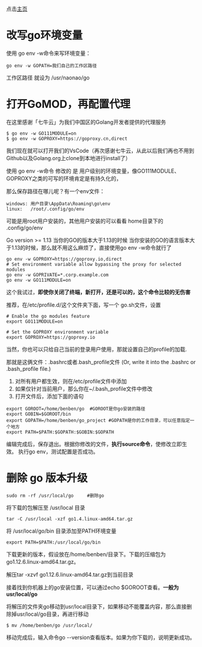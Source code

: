 点击[主页](https://dkkell.tk/index.html) 
# 改写go环境变量
使用 go env -w命令来写环境变量：
```
go env -w GOPATH=我们自己的工作区路径
```
工作区路径 就设为 /usr/naonao/go

# 打开GoMOD，再配置代理
在这里感谢「七牛云」为我们中国区的Golang开发者提供的代理服务
```
$ go env -w GO111MODULE=on
$ go env -w GOPROXY=https://goproxy.cn,direct
```
我们现在就可以打开我们的VsCode（再次感谢七牛云，从此以后我们再也不用到Github以及Golang.org上clone到本地进行install了）

使用 go env -w命令 修改的 是 用户级别的环境变量，像GO111MODULE、GOPROXY之类的可写的环境肯定是有持久化的，

那么保存路径在哪儿呢？有一个env文件：
```
windows: 用户目录\AppData\Roaming\go\env 
linux:   /root/.config/go/env
```
可能是用root用户安装的，其他用户安装的可以看看 home目录下的 .config/go/env


Go version >= 1.13 当你的GO的版本大于1.13的时候
当你安装的GO的语言版本大于1.13的时候，那么就不用这么麻烦了，直接使用go env -w命令就行了
```
go env -w GOPROXY=https://goproxy.io,direct
# Set environment variable allow bypassing the proxy for selected modules
go env -w GOPRIVATE=*.corp.example.com
go env -w GO111MODULE=on
```

这个我试过，**即使你关闭了终端，新打开，还是可以的，这个命令比较的无伤害**


推荐，在/etc/profile.d/这个文件夹下面，写一个 go.sh文件，设置
```
# Enable the go modules feature
export GO111MODULE=on 

# Set the GOPROXY environment variable
export GOPROXY=https://goproxy.io  
```
当然，你也可以只给自己当前的登录用户使用，那就设置自己的profile的加载. 

那就是这俩文件：.bashrc或者.bash_profile文件
(Or, write it into the .bashrc or .bash_profile file.) 
1. 对所有用户都生效，则在/etc/profile文件中添加
2. 如果仅针对当前用户，那么你在~/.bash_profile文件中修改
3. 打开文件后，添加下面的语句

```
export GOROOT=/home/benben/go  #GOROOT是你go安装的路径
export GOBIN=$GOROOT/bin
export GOPATH=/home/benben/go_project #GOPATH是你的工作目录，可以任意指定一个地方
export PATH=$PATH:$GOPATH:$GOBIN:$GOPATH
```

编辑完成后，保存退出。根据你修改的文件，**执行source命令**，使修改立即生效。
执行go env，测试配置是否成功。

# 删除 go 版本升级
```
sudo rm -rf /usr/local/go     #删除go
```
将下载的包解压至 /usr/local 目录   
```
tar -C /usr/local -xzf go1.4.linux-amd64.tar.gz
```
将 /usr/local/go/bin 目录添加至PATH环境变量
```
export PATH=$PATH:/usr/local/go/bin
```

下载更新的版本，假设放在/home/benben/目录下。下载的压缩包为go1.12.6.linux-amd64.tar.gz。

解压tar -xzvf go1.12.6.linux-amd64.tar.gz到当前目录

接着找到你机器上的go安装位置，可以通过echo $GOROOT查看。**一般为usr/local/go**

将解压的文件夹go移动到usr/local目录下，如果移动不能覆盖内容，那么直接删除掉usr/local/go目录，再进行移动
```
$ mv /home/benben/go /usr/local/
```
移动完成后，输入命令go --version查看版本。如果为你下载的，说明更新成功。
